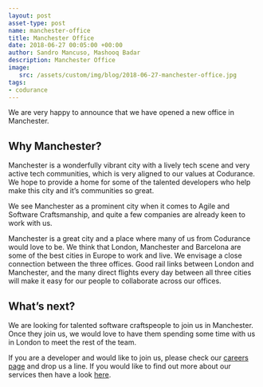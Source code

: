 ```yaml
---
layout: post
asset-type: post
name: manchester-office
title: Manchester Office
date: 2018-06-27 00:05:00 +00:00
author: Sandro Mancuso, Mashooq Badar
description: Manchester Office
image:
   src: /assets/custom/img/blog/2018-06-27-manchester-office.jpg
tags:
- codurance
---
```


We are very happy to announce that we have opened a new office in Manchester.

## Why Manchester?

Manchester is a wonderfully vibrant city with a lively tech scene and very active tech communities, which is very aligned to our values at Codurance. We hope to provide a home for some of the talented developers who help make this city and it’s communities so great.

We see Manchester as a prominent city when it comes to Agile and Software Craftsmanship, and quite a few companies are already keen to work with us.

Manchester is a great city and a place where many of us from Codurance would love to be. We think that London, Manchester and Barcelona are some of the best cities in Europe to work and live. We envisage a close connection between the three offices. Good rail links between London and Manchester, and the many direct flights every day between all three cities will make it easy for our people to collaborate across our offices.

## What’s next?

We are looking for talented software craftspeople to join us in Manchester. Once they join us, we would love to have them spending some time with us in London to meet the rest of the team.

If you are a developer and would like to join us, please check our [careers page](https://codurance.com/careers/) and drop us a line. If you would like to find out more about our services then have a look [here](https://codurance.com/services/).


